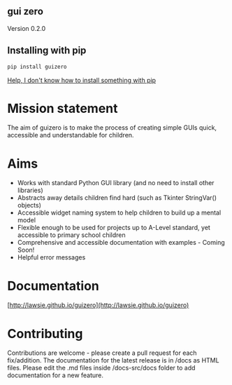 ## gui zero

Version 0.2.0

## Installing with pip

```bash
pip install guizero
```
[Help, I don't know how to install something with pip](http://catcatcode.com/blog/installing-python-packages-with-pip/)

# Mission statement
The aim of guizero is to make the process of creating simple GUIs quick, accessible and understandable for children.

# Aims
* Works with standard Python GUI library (and no need to install other libraries)
* Abstracts away details children find hard (such as Tkinter StringVar() objects)
* Accessible widget naming system to help children to build up a mental model
* Flexible enough to be used for projects up to A-Level standard, yet accessible to primary school children
* Comprehensive and accessible documentation with examples - Coming Soon!
* Helpful error messages

# Documentation

[http://lawsie.github.io/guizero](http://lawsie.github.io/guizero)

# Contributing

Contributions are welcome - please create a pull request for each fix/addition. The documentation for the latest release is in /docs as HTML files. Please edit the .md files inside /docs-src/docs folder to add documentation for a new feature.
